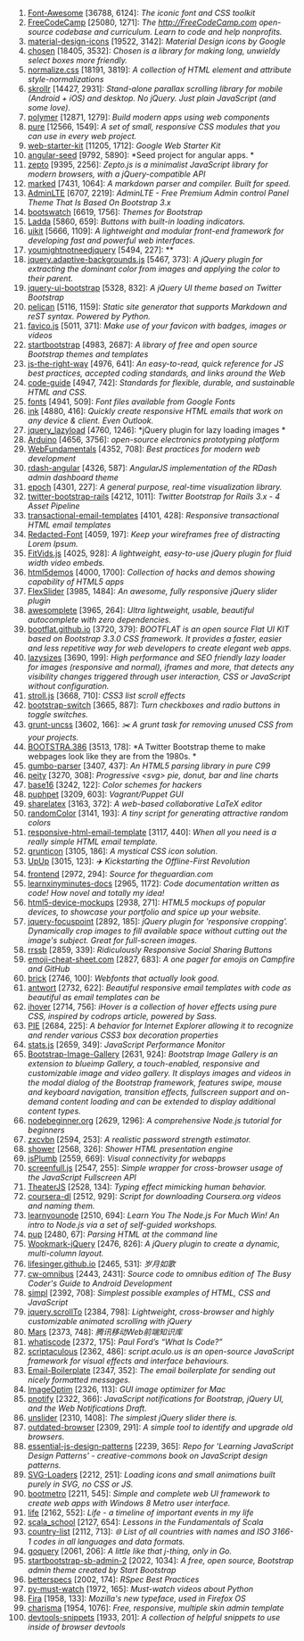 1. [Font-Awesome](https://github.com/FortAwesome/Font-Awesome) [36788, 6124]: *The iconic font and CSS toolkit*
2. [FreeCodeCamp](https://github.com/FreeCodeCamp/FreeCodeCamp) [25080, 1271]: *The http://FreeCodeCamp.com open-source codebase and curriculum. Learn to code and help nonprofits.*
3. [material-design-icons](https://github.com/google/material-design-icons) [19522, 3142]: *Material Design icons by Google*
4. [chosen](https://github.com/harvesthq/chosen) [18405, 3532]: *Chosen is a library for making long, unwieldy select boxes more friendly.*
5. [normalize.css](https://github.com/necolas/normalize.css) [18191, 3819]: *A collection of HTML element and attribute style-normalizations*
6. [skrollr](https://github.com/Prinzhorn/skrollr) [14427, 2931]: *Stand-alone parallax scrolling library for mobile (Android + iOS) and desktop. No jQuery. Just plain JavaScript (and some love).*
7. [polymer](https://github.com/Polymer/polymer) [12871, 1279]: *Build modern apps using web components*
8. [pure](https://github.com/yahoo/pure) [12566, 1549]: *A set of small, responsive CSS modules that you can use in every web project.*
9. [web-starter-kit](https://github.com/google/web-starter-kit) [11205, 1712]: *Google Web Starter Kit*
10. [angular-seed](https://github.com/angular/angular-seed) [9792, 5890]: *Seed project for angular apps. *
11. [zepto](https://github.com/madrobby/zepto) [9395, 2256]: *Zepto.js is a minimalist JavaScript library for modern browsers, with a jQuery-compatible API*
12. [marked](https://github.com/chjj/marked) [7431, 1064]: *A markdown parser and compiler. Built for speed.*
13. [AdminLTE](https://github.com/almasaeed2010/AdminLTE) [6707, 2219]: *AdminLTE - Free Premium Admin control Panel Theme That Is Based On Bootstrap 3.x*
14. [bootswatch](https://github.com/thomaspark/bootswatch) [6619, 1756]: *Themes for Bootstrap*
15. [Ladda](https://github.com/hakimel/Ladda) [5860, 659]: *Buttons with built-in loading indicators.*
16. [uikit](https://github.com/uikit/uikit) [5666, 1109]: *A lightweight and modular front-end framework for developing fast and powerful web interfaces.*
17. [youmightnotneedjquery](https://github.com/HubSpot/youmightnotneedjquery) [5494, 227]: **
18. [jquery.adaptive-backgrounds.js](https://github.com/briangonzalez/jquery.adaptive-backgrounds.js) [5467, 373]: *A jQuery plugin for extracting the dominant color from images and applying the color to their parent.*
19. [jquery-ui-bootstrap](https://github.com/jquery-ui-bootstrap/jquery-ui-bootstrap) [5328, 832]: *A jQuery UI theme based on Twitter Bootstrap*
20. [pelican](https://github.com/getpelican/pelican) [5116, 1159]: *Static site generator that supports Markdown and reST syntax. Powered by Python.*
21. [favico.js](https://github.com/ejci/favico.js) [5011, 371]: *Make use of your favicon with badges, images or videos*
22. [startbootstrap](https://github.com/IronSummitMedia/startbootstrap) [4983, 2687]: *A library of free and open source Bootstrap themes and templates*
23. [js-the-right-way](https://github.com/braziljs/js-the-right-way) [4976, 641]: *An easy-to-read, quick reference for JS best practices, accepted coding standards, and links around the Web*
24. [code-guide](https://github.com/mdo/code-guide) [4947, 742]: *Standards for flexible, durable, and sustainable HTML and CSS.*
25. [fonts](https://github.com/google/fonts) [4941, 509]: *Font files available from Google Fonts*
26. [ink](https://github.com/zurb/ink) [4880, 416]: *Quickly create responsive HTML emails that work on any device & client. Even Outlook.*
27. [jquery_lazyload](https://github.com/tuupola/jquery_lazyload) [4760, 1246]: *jQuery plugin for lazy loading images *
28. [Arduino](https://github.com/arduino/Arduino) [4656, 3756]: *open-source electronics prototyping platform*
29. [WebFundamentals](https://github.com/google/WebFundamentals) [4352, 708]: *Best practices for modern web development*
30. [rdash-angular](https://github.com/rdash/rdash-angular) [4326, 587]: *AngularJS implementation of the RDash admin dashboard theme*
31. [epoch](https://github.com/epochjs/epoch) [4301, 227]: *A general purpose, real-time visualization library.*
32. [twitter-bootstrap-rails](https://github.com/seyhunak/twitter-bootstrap-rails) [4212, 1011]: *Twitter Bootstrap for Rails 3.x - 4 Asset Pipeline*
33. [transactional-email-templates](https://github.com/mailgun/transactional-email-templates) [4101, 428]: *Responsive transactional HTML email templates*
34. [Redacted-Font](https://github.com/christiannaths/Redacted-Font) [4059, 197]: *Keep your wireframes free of distracting Lorem Ipsum.*
35. [FitVids.js](https://github.com/davatron5000/FitVids.js) [4025, 928]: *A lightweight, easy-to-use jQuery plugin for fluid width video embeds.*
36. [html5demos](https://github.com/remy/html5demos) [4000, 1700]: *Collection of hacks and demos showing capability of HTML5 apps*
37. [FlexSlider](https://github.com/woothemes/FlexSlider) [3985, 1484]: *An awesome, fully responsive jQuery slider plugin*
38. [awesomplete](https://github.com/LeaVerou/awesomplete) [3965, 264]: *Ultra lightweight, usable, beautiful autocomplete with zero dependencies.*
39. [bootflat.github.io](https://github.com/bootflat/bootflat.github.io) [3720, 379]: *BOOTFLAT is an open source Flat UI KIT based on Bootstrap 3.3.0 CSS framework. It provides a faster, easier and less repetitive way for web developers to create elegant web apps.*
40. [lazysizes](https://github.com/aFarkas/lazysizes) [3690, 199]: *High performance and SEO friendly lazy loader for images (responsive and normal), iframes and more, that detects any visibility changes triggered through user interaction, CSS or JavaScript without configuration.*
41. [stroll.js](https://github.com/hakimel/stroll.js) [3668, 710]: *CSS3 list scroll effects*
42. [bootstrap-switch](https://github.com/nostalgiaz/bootstrap-switch) [3665, 887]: *Turn checkboxes and radio buttons in toggle switches.*
43. [grunt-uncss](https://github.com/addyosmani/grunt-uncss) [3602, 166]: *:scissors: A grunt task for removing unused CSS from your projects.*
44. [BOOTSTRA.386](https://github.com/kristopolous/BOOTSTRA.386) [3513, 178]: *A Twitter Bootstrap theme to make webpages look like they are from the 1980s. *
45. [gumbo-parser](https://github.com/google/gumbo-parser) [3407, 437]: *An HTML5 parsing library in pure C99*
46. [peity](https://github.com/benpickles/peity) [3270, 308]: *Progressive \<svg\> pie, donut, bar and line charts*
47. [base16](https://github.com/chriskempson/base16) [3242, 122]: *Color schemes for hackers*
48. [puphpet](https://github.com/puphpet/puphpet) [3209, 603]: *Vagrant/Puppet GUI*
49. [sharelatex](https://github.com/sharelatex/sharelatex) [3163, 372]: *A web-based collaborative LaTeX editor*
50. [randomColor](https://github.com/davidmerfield/randomColor) [3141, 193]: *A tiny script for generating attractive random colors*
51. [responsive-html-email-template](https://github.com/leemunroe/responsive-html-email-template) [3117, 440]: *When all you need is a really simple HTML email template.*
52. [grunticon](https://github.com/filamentgroup/grunticon) [3105, 186]: *A mystical CSS icon solution.*
53. [UpUp](https://github.com/TalAter/UpUp) [3015, 123]: *:airplane: Kickstarting the Offline-First Revolution*
54. [frontend](https://github.com/guardian/frontend) [2972, 294]: *Source for theguardian.com*
55. [learnxinyminutes-docs](https://github.com/adambard/learnxinyminutes-docs) [2965, 1172]: *Code documentation written as code! How novel and totally my idea!*
56. [html5-device-mockups](https://github.com/pixelsign/html5-device-mockups) [2938, 271]: *HTML5 mockups of popular devices, to showcase your portfolio and spice up your website.*
57. [jquery-focuspoint](https://github.com/jonom/jquery-focuspoint) [2892, 185]: *jQuery plugin for 'responsive cropping'. Dynamically crop images to fill available space without cutting out the image's subject. Great for full-screen images.*
58. [rrssb](https://github.com/kni-labs/rrssb) [2859, 339]: *Ridiculously Responsive Social Sharing Buttons*
59. [emoji-cheat-sheet.com](https://github.com/arvida/emoji-cheat-sheet.com) [2827, 683]: *A one pager for emojis on Campfire and GitHub*
60. [brick](https://github.com/alfredxing/brick) [2746, 100]: *Webfonts that actually look good.*
61. [antwort](https://github.com/InterNations/antwort) [2732, 622]: *Beautiful responsive email templates with code as beautiful as email templates can be*
62. [ihover](https://github.com/gudh/ihover) [2714, 756]: *iHover is a collection of hover effects using pure CSS, inspired by codrops article, powered by Sass.*
63. [PIE](https://github.com/lojjic/PIE) [2684, 225]: *A behavior for Internet Explorer allowing it to recognize and render various CSS3 box decoration properties*
64. [stats.js](https://github.com/mrdoob/stats.js) [2659, 349]: *JavaScript Performance Monitor*
65. [Bootstrap-Image-Gallery](https://github.com/blueimp/Bootstrap-Image-Gallery) [2631, 924]: *Bootstrap Image Gallery is an extension to blueimp Gallery, a touch-enabled, responsive and customizable image and video gallery. It displays images and videos in the modal dialog of the Bootstrap framework, features swipe, mouse and keyboard navigation, transition effects, fullscreen support and on-demand content loading and can be extended to display additional content types.*
66. [nodebeginner.org](https://github.com/manuelkiessling/nodebeginner.org) [2629, 1296]: *A comprehensive Node.js tutorial for beginners*
67. [zxcvbn](https://github.com/dropbox/zxcvbn) [2594, 253]: *A realistic password strength estimator.*
68. [shower](https://github.com/shower/shower) [2568, 326]: *Shower HTML presentation engine*
69. [jsPlumb](https://github.com/sporritt/jsPlumb) [2559, 669]: *Visual connectivity for webapps*
70. [screenfull.js](https://github.com/sindresorhus/screenfull.js) [2547, 255]: *Simple wrapper for cross-browser usage of the JavaScript Fullscreen API*
71. [TheaterJS](https://github.com/Zhouzi/TheaterJS) [2528, 134]: *Typing effect mimicking human behavior.*
72. [coursera-dl](https://github.com/coursera-dl/coursera-dl) [2512, 929]: *Script for downloading Coursera.org videos and naming them.*
73. [learnyounode](https://github.com/workshopper/learnyounode) [2510, 694]: *Learn You The Node.js For Much Win! An intro to Node.js via a set of self-guided workshops.*
74. [pup](https://github.com/ericchiang/pup) [2480, 67]: *Parsing HTML at the command line*
75. [Wookmark-jQuery](https://github.com/germanysbestkeptsecret/Wookmark-jQuery) [2476, 826]: *A jQuery plugin to create a dynamic, multi-column layout.*
76. [lifesinger.github.io](https://github.com/lifesinger/lifesinger.github.io) [2465, 531]: *岁月如歌*
77. [cw-omnibus](https://github.com/commonsguy/cw-omnibus) [2443, 2431]: *Source code to omnibus edition of _The Busy Coder's Guide to Android Development_*
78. [simpl](https://github.com/samdutton/simpl) [2392, 708]: *Simplest possible examples of HTML, CSS and JavaScript*
79. [jquery.scrollTo](https://github.com/flesler/jquery.scrollTo) [2384, 798]: *Lightweight, cross-browser and highly customizable animated scrolling with jQuery*
80. [Mars](https://github.com/AlloyTeam/Mars) [2373, 748]: *腾讯移动Web前端知识库*
81. [whatiscode](https://github.com/BloombergMedia/whatiscode) [2372, 175]: *Paul Ford’s “What Is Code?”*
82. [scriptaculous](https://github.com/madrobby/scriptaculous) [2362, 486]: *script.aculo.us is an open-source JavaScript framework for visual effects and interface behaviours.*
83. [Email-Boilerplate](https://github.com/seanpowell/Email-Boilerplate) [2347, 352]: *The email boilerplate for sending out nicely formatted messages.*
84. [ImageOptim](https://github.com/pornel/ImageOptim) [2326, 113]: *GUI image optimizer for Mac*
85. [pnotify](https://github.com/sciactive/pnotify) [2322, 366]: *JavaScript notifications for Bootstrap, jQuery UI, and the Web Notifications Draft.*
86. [unslider](https://github.com/idiot/unslider) [2310, 1408]: *The simplest jQuery slider there is.*
87. [outdated-browser](https://github.com/burocratik/outdated-browser) [2309, 291]: *A simple tool to identify and upgrade old browsers.*
88. [essential-js-design-patterns](https://github.com/addyosmani/essential-js-design-patterns) [2239, 365]: *Repo for 'Learning JavaScript Design Patterns' - creative-commons book on JavaScript design patterns.*
89. [SVG-Loaders](https://github.com/SamHerbert/SVG-Loaders) [2212, 251]: *Loading icons and small animations built purely in SVG, no CSS or JS.*
90. [bootmetro](https://github.com/aozora/bootmetro) [2211, 545]: *Simple and complete web UI framework to create web apps with Windows 8 Metro user interface.*
91. [life](https://github.com/cheeaun/life) [2162, 552]: *Life - a timeline of important events in my life*
92. [scala_school](https://github.com/twitter/scala_school) [2127, 654]: *Lessons in the Fundamentals of Scala*
93. [country-list](https://github.com/umpirsky/country-list) [2112, 713]: *:globe_with_meridians: List of all countries with names and ISO 3166-1 codes in all languages and data formats.*
94. [goquery](https://github.com/PuerkitoBio/goquery) [2061, 206]: *A little like that j-thing, only in Go.*
95. [startbootstrap-sb-admin-2](https://github.com/IronSummitMedia/startbootstrap-sb-admin-2) [2022, 1034]: *A free, open source, Bootstrap admin theme created by Start Bootstrap*
96. [betterspecs](https://github.com/andreareginato/betterspecs) [2002, 174]: *RSpec Best Practices*
97. [py-must-watch](https://github.com/s16h/py-must-watch) [1972, 165]: *Must-watch videos about Python*
98. [Fira](https://github.com/mozilla/Fira) [1958, 133]: *Mozilla's new typeface, used in Firefox OS*
99. [charisma](https://github.com/usmanhalalit/charisma) [1954, 1076]: *Free, responsive, multiple skin admin template*
100. [devtools-snippets](https://github.com/bgrins/devtools-snippets) [1933, 201]: *A collection of helpful snippets to use inside of browser devtools*
